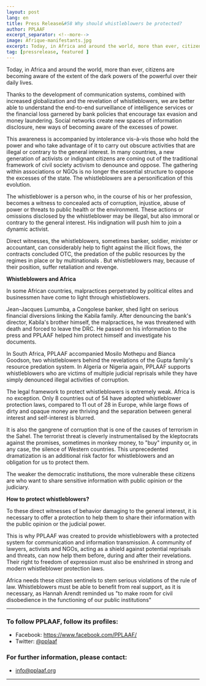 ```yaml
---
layout: post
lang: en
title: Press Release&#58 Why should whistleblowers be protected?
author: PPLAAF
excerpt_separator: <!--more-->
image: Afrique-manifestants.jpg
excerpt: Today, in Africa and around the world, more than ever, citizens are becoming aware of the extent of the dark powers of the powerful over their daily lives. 
tag: [pressrelease, featured ]
---
```


Today, in Africa and around the world, more than ever, citizens are becoming aware of the extent of the dark powers of the powerful over their daily lives. 

Thanks to the development of communication systems, combined with increased globalization and the revelation of whistleblowers, we are better able to understand the end-to-end surveillance of intelligence services or the financial loss garnered by bank policies that encourage tax evasion and money laundering. Social networks create new spaces of information disclosure, new ways of becoming aware of the excesses of power.

This awareness is accompanied by intolerance vis-à-vis those who hold the power and who take advantage of it to carry out obscure activities that are illegal or contrary to the general interest. In many countries, a new generation of activists or indignant citizens are coming out of the traditional framework of civil society activism to denounce and oppose. The gathering within associations or NGOs is no longer the essential structure to oppose the excesses of the state. The whistleblowers are a personification of this evolution.

The whistleblower is a person who, in the course of his or her profession, becomes a witness to concealed acts of corruption, injustice, abuse of power or threats to public health or the environment. These actions or omissions disclosed by the whistleblower may be illegal, but also immoral or contrary to the general interest. His indignation will push him to join a dynamic activist. 

Direct witnesses, the whistleblowers, sometimes banker, soldier, minister or accountant, can considerably help to fight against the illicit flows, the contracts concluded OTC, the predation of the public resources by the regimes in place or by multinationals . But whistleblowers may, because of their position, suffer retaliation and revenge.

**Whistleblowers and Africa**

In some African countries, malpractices perpetrated by political elites and businessmen have come to light through whistleblowers. 

Jean-Jacques Lumumba, a Congolese banker, shed light on serious financial diversions linking the Kabila family. After denouncing the bank's director, Kabila's brother himself, the malpractices, he was threatened with death and forced to leave the DRC. He passed on his information to the press and PPLAAF helped him protect himself and investigate his documents.

In South Africa, PPLAAF accompanied Mosilo Mothepu and Bianca Goodson, two whistleblowers behind the revelations of the Gupta family's resource predation system. In Algeria or Nigeria again, PPLAAF supports whistleblowers who are victims of multiple judicial reprisals while they have simply denounced illegal activities of corruption. 

The legal framework to protect whistleblowers is extremely weak. Africa is no exception. Only 8 countries out of 54 have adopted whistleblower protection laws, compared to 11 out of 28 in Europe, while large flows of dirty and opaque money are thriving and the separation between general interest and self-interest is blurred.

It is also the gangrene of corruption that is one of the causes of terrorism in the Sahel. The terrorist threat is cleverly instrumentalised by the kleptocrats against the promises, sometimes in monkey money, to "buy" impunity or, in any case, the silence of Western countries. This unprecedented dramatization is an additional risk factor for whistleblowers and an obligation for us to protect them. 

The weaker the democratic institutions, the more vulnerable these citizens are who want to share sensitive information with public opinion or the judiciary. 

**How to protect whistleblowers?**

To these direct witnesses of behavior damaging to the general interest, it is necessary to offer a protection to help them to share their information with the public opinion or the judicial power. 

This is why PPLAAF was created to provide whistleblowers with a protected system for communication and information transmission. A community of lawyers, activists and NGOs, acting as a shield against potential reprisals and threats, can now help them before, during and after their revelations. Their right to freedom of expression must also be enshrined in strong and modern whistleblower protection laws.

Africa needs these citizen sentinels to stem serious violations of the rule of law. Whistleblowers must be able to benefit from real support, as it is necessary, as Hannah Arendt reminded us "to make room for civil disobedience in the functioning of our public institutions"

----------------------

### To follow PPLAAF, follow its profiles:
- Facebook: <https://www.facebook.com/PPLAAF/>
- Twitter: [@pplaaf](https://twitter.com/pplaaf)

### For further information, please contact:
- [info@pplaaf.org](mailto:info@pplaaf.org)



-----
